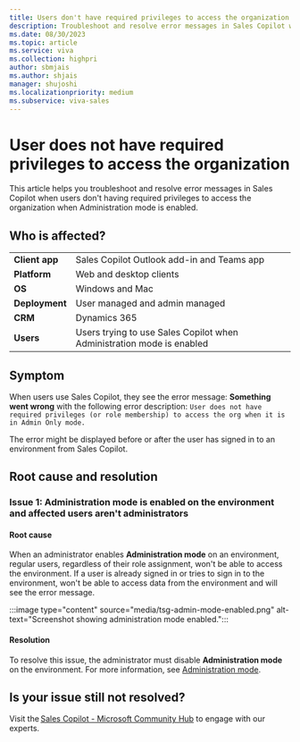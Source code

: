 ```yaml
---
title: Users don't have required privileges to access the organization
description: Troubleshoot and resolve error messages in Sales Copilot when users don't have required privileges to access the organization when Administration mode is enabled.
ms.date: 08/30/2023
ms.topic: article
ms.service: viva
ms.collection: highpri
author: sbmjais
ms.author: shjais
manager: shujoshi
ms.localizationpriority: medium
ms.subservice: viva-sales
---
```


# User does not have required privileges to access the organization

This article helps you troubleshoot and resolve error messages in Sales Copilot when users don't having required privileges to access the organization when Administration mode is enabled.

## Who is affected?

|  |  |
|---------|---------|
|**Client app**     |  Sales Copilot Outlook add-in and Teams app    |
|**Platform**     | Web and desktop clients         |
|**OS**     | Windows and Mac         |
|**Deployment**     | User managed and admin managed       |
|**CRM**     | Dynamics 365      |
|**Users**     | Users trying to use Sales Copilot when Administration mode is enabled |

## Symptom

When users use Sales Copilot, they see the error message: **Something went wrong** with the following error description: `User does not have required privileges (or role membership) to access the org when it is in Admin Only mode.`

The error might be displayed before or after the user has signed in to an environment from Sales Copilot.

## Root cause and resolution

### Issue 1: Administration mode is enabled on the environment and affected users aren't administrators

#### Root cause

When an administrator enables **Administration mode** on an environment, regular users, regardless of their role assignment, won't be able to access the environment. If a user is already signed in or tries to sign in to the environment, won't be able to access data from the environment and will see the error message.

:::image type="content" source="media/tsg-admin-mode-enabled.png" alt-text="Screenshot showing administration mode enabled.":::

#### Resolution

To resolve this issue, the administrator must disable **Administration mode** on the environment. For more information, see [Administration mode](/power-platform/admin/admin-mode).

## Is your issue still not resolved?

Visit the [Sales Copilot - Microsoft Community Hub](https://techcommunity.microsoft.com/t5/viva-sales/bd-p/VivaSales) to engage with our experts.